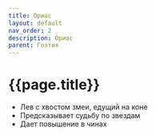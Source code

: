 ```yaml
---
title: Ориас
layout: default
nav_order: 2
description: Ориас
parent: Гоэтия
---
```


# {{page.title}}

- Лев с хвостом змеи, едущий на коне
- Предсказывает судьбу по звездам
- Дает повышение в чинах
